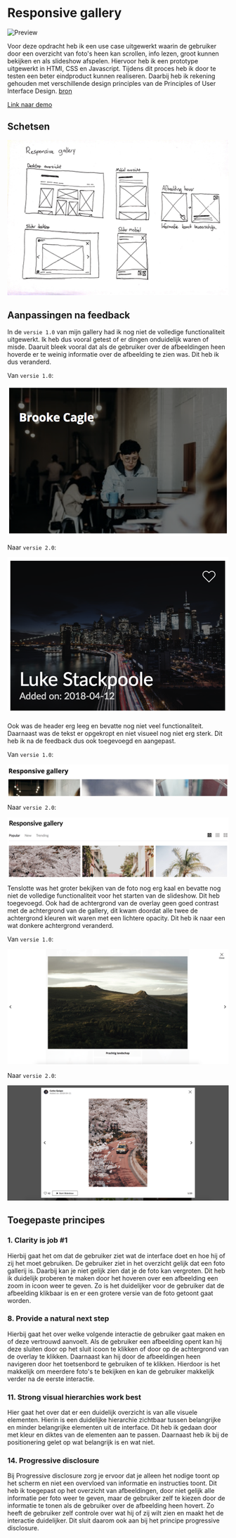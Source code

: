 # Responsive gallery

![Preview](readme-img/preview.png)

Voor deze opdracht heb ik een use case uitgewerkt waarin de gebruiker door een overzicht van foto's heen kan scrollen, info lezen, groot kunnen bekijken en als slideshow afspelen. Hiervoor heb ik een prototype uitgewerkt in HTMl, CSS en Javascript. Tijdens dit proces heb ik door te testen een beter eindproduct kunnen realiseren.  Daarbij heb ik rekening gehouden met verschillende design principles van de Principles of User Interface Design. [bron](http://bokardo.com/principles-of-user-interface-design/)

[Link naar demo](https://yoeripasmans.github.io/web-design/src/)

## Schetsen

![thumb1](readme-img/schetsen.jpg)

## Aanpassingen na feedback

In de `versie 1.0` van mijn gallery had ik nog niet de volledige functionaliteit uitgewerkt. Ik heb dus vooral getest of er dingen onduidelijk waren of misde. Daaruit bleek vooral dat als de gebruiker over de afbeeldingen heen hoverde er te weinig informatie over de afbeelding te zien was. Dit heb ik dus veranderd.

Van `versie 1.0`:

![thumb1](readme-img/thumb1.png)

Naar `versie 2.0`:

![thumb1](readme-img/thumb2.png)

Ook was de header erg leeg en bevatte nog niet veel functionaliteit. Daarnaast was de tekst er opgekropt en niet visueel nog niet erg sterk. Dit heb ik na de feedback dus ook toegevoegd en aangepast.

Van `versie 1.0`:

![thumb1](readme-img/header1.png)

Naar `versie 2.0`:

![thumb1](readme-img/header2.png)

Tenslotte was het groter bekijken van de foto nog erg kaal en bevatte nog niet de volledige functionaliteit voor het starten van de slideshow. Dit heb toegevoegd. Ook had de achtergrond van de overlay geen goed contrast met de achtergrond van de gallery, dit kwam doordat alle twee de achtergrond kleuren wit waren met een lichtere opacity. Dit heb ik naar een wat donkere achtergrond veranderd.

Van `versie 1.0`:

![thumb1](readme-img/bigimg1.png)

Naar `versie 2.0`:

![thumb1](readme-img/bigimg2.png)

## Toegepaste principes

### 1. Clarity is job #1
Hierbij gaat het om dat de gebruiker ziet wat de interface doet en hoe hij of zij het moet gebruiken. De gebruiker ziet in het overzicht gelijk dat een foto gallerij is. Daarbij kan je niet gelijk zien dat je de foto kan vergroten. Dit heb ik duidelijk proberen te maken door het hoveren over een afbeelding een zoom in icoon weer te geven. Zo is het duidelijker voor de gebruiker dat de afbeelding klikbaar is en er een grotere versie van de foto getoont gaat worden.

### 8. Provide a natural next step
Hierbij gaat het over welke volgende interactie de gebruiker gaat maken en of deze vertrouwd aanvoelt. Als de gebruiker een afbeelding opent kan hij deze sluiten door op het sluit icoon te klikken of door op de achtergrond van de overlay te klikken. Daarnaast kan hij door de afbeeldingen heen navigeren door het toetsenbord te gebruiken of te klikken. Hierdoor is het makkelijk om meerdere foto's te bekijken en kan de gebruiker makkelijk verder na de eerste interactie.

### 11. Strong visual hierarchies work best
Hier gaat het over dat er een duidelijk overzicht is van alle visuele elementen. Hierin is een duidelijke hierarchie zichtbaar tussen belangrijke en minder belangrijke elementen uit de interface. Dit heb ik gedaan door met kleur en diktes van de elementen aan te passen. Daarnaast heb ik bij de positionering gelet op wat belangrijk is en wat niet.


### 14. Progressive disclosure
Bij Progressive disclosure zorg je ervoor dat je alleen het nodige toont op het scherm en niet een overvloed van informatie en instructies toont. Dit heb ik toegepast op het overzicht van afbeeldingen, door niet gelijk alle informatie per foto weer te geven, maar de gebruiker zelf te kiezen door de informatie te tonen als de gebruiker over de afbeelding heen hovert. Zo heeft de gebruiker zelf controle over wat hij of zij wilt zien en maakt het de interactie duidelijker. Dit sluit daarom ook aan bij het principe progressive disclosure.
